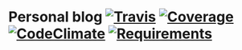 # Personal blog [![Travis][build-badge]][build-status] [![Coverage][coverage-badge]][coverage-status] [![CodeClimate][codeclimate-badge]][codeclimate-status] [![Requirements][requirements-badge]][requirements-status]

<!-- Definitions -->

[build-badge]: https://img.shields.io/travis/magarcia/blog/master.svg
[build-status]: https://travis-ci.org/magarcia/magarcia.io
[coverage-badge]: https://api.codeclimate.com/v1/badges/39f857d5f9d48d9e6e51/test_coverage
[coverage-status]: https://codeclimate.com/github/magarcia/blog/test_coverage
[codeclimate-badge]: https://api.codeclimate.com/v1/badges/39f857d5f9d48d9e6e51/maintainability
[codeclimate-status]: https://codeclimate.com/github/magarcia/blog/maintainability
[requirements-badge]: https://badges.greenkeeper.io/magarcia/magarcia.io.svg
[requirements-status]: https://greenkeeper.io/
